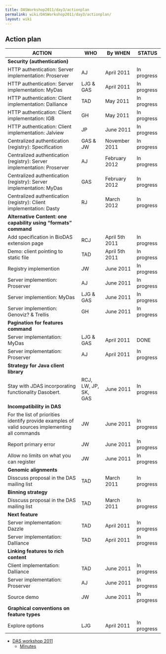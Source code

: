 ```yaml
---
title: DASWorkshop2011/day3/actionplan
permalink: wiki/DASWorkshop2011/day3/actionplan/
layout: wiki
---
```


Action plan
-----------

| ACTION                                                                                          | WHO                  | By WHEN        | STATUS      |
|-------------------------------------------------------------------------------------------------|----------------------|----------------|-------------|
| **Security (authentication)**                                                                   |
| HTTP authentication: Server implementation: Proserver                                           | AJ                   | April 2011     | In progress |
| HTTP authentication: Server implementation: MyDas                                               | LJG & GAS            | April 2011     | In progress |
| HTTP authentication: Client implementation: Dalliance                                           | TAD                  | May 2011       | In progress |
| HTTP authentication: Client implementation: IGB                                                 | GH                   | May 2011       | In progress |
| HTTP authentication: Client implementation: Jalview                                             | JP                   | June 2011      | In progress |
| Centralized authentication (registry): Specification                                            | GAS & JW             | November 2011  | In progress |
| Centralized authentication (registry): Server implementation: Proserver                         | AJ                   | February 2012  | In progress |
| Centralized authentication (registry): Server implementation: MyDas                             | GAS                  | February 2012  | In progress |
| Centralized authentication (registry): Client implementation: Dasty                             | RJ                   | March 2012     | In progress |
| **Alternative Content: one capability using “formats” command**                                 |
| Add specification in BioDAS extension page                                                      | RCJ                  | April 5th 2011 | In progress |
| Demo: client pointing to static file                                                            | TAD                  | April 5th 2011 | In progress |
| Registry implemention                                                                           | JW                   | June 2011      | In progress |
| Server implemention: Proserver                                                                  | AJ                   | June 2011      | In progress |
| Server implemention: MyDas                                                                      | LJG & GAS            | June 2011      | In progress |
| Server implemention: Genoviz? & Trellis                                                         | GH                   | June 2011      | In progress |
| **Pagination for features command**                                                             |
| Server implementation: MyDas                                                                    | LJG & GAS            | April 2011     | DONE        |
| Server implementation: Proserver                                                                | AJ                   | April 2011     | In progress |
| **Strategy for Java client library**                                                            |
| Stay with JDAS incorporating functionality Dasobert.                                            | RCJ, LW, JP, SK, GAS | June 2011      | In progress |
| **Incompatibility in DAS**                                                                      |
| For the list of priorities identify provide examples of valid sources implementing all commands | JW                   | June 2011      | In progress |
| Report primary error                                                                            | JW                   | June 2011      | In progress |
| Allow no limits on what you can register                                                        | JW                   | June 2011      | In progress |
| **Genomic alignments**                                                                          |
| Disscuss proposal in the DAS mailing list                                                       | TAD                  | March 2011     | In progress |
| **Binning strategy**                                                                            |
| Disscuss proposal in the DAS mailing list                                                       | TAD                  | March 2011     | In progress |
| **Next feature**                                                                                |
| Server implementation: Dazzle                                                                   | TAD                  | April 2011     | In progress |
| Server implementation: Dalliance                                                                | TAD                  | April 2011     | In progress |
| **Linking features to rich content**                                                            |
| Client implementation: Dalliance                                                                | TAD                  | June 2011      | In progress |
| Server implementation: Proserver                                                                | AJ                   | June 2011      | In progress |
| Source demo                                                                                     | JW                   | June 2011      | In progress |
| **Graphical conventions on feature types**                                                      |
| Explore options                                                                                 | LJG                  | April 2011     | In progress |

-   [DAS workshop 2011](/wiki/DASWorkshop2011 "wikilink")
    -   [Minutes](/wiki/DASWorkshop2011/day3/minutes "wikilink")

